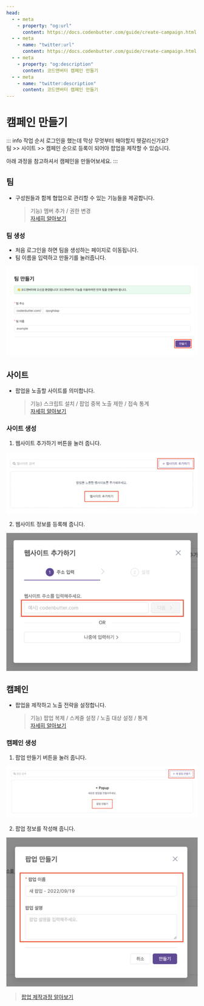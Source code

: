 ```yaml
---
head:
  - - meta
    - property: "og:url"
      content: https://docs.codenbutter.com/guide/create-campaign.html
  - - meta
    - name: "twitter:url"
      content: https://docs.codenbutter.com/guide/create-campaign.html
  - - meta
    - property: "og:description"
      content: 코드앤버터 캠페인 만들기
  - - meta
    - name: "twitter:description"
      content: 코드앤버터 캠페인 만들기
---
```


# 캠페인 만들기

::: info 작업 순서
로그인을 했는데 막상 무엇부터 해야할지 헷갈리신가요?<br/>
팀 >> 사이트 >> 캠페인 순으로 등록이 되어야 팝업을 제작할 수 있습니다.

아래 과정을 참고하셔서 캠페인을 만들어보세요.
:::

## 팀

- 구성원들과 함께 협업으로 관리할 수 있는 기능들을 제공합니다.
  > 기능) 멤버 추가 / 권한 변경 <br/> [자세히 알아보기](./team.md)

### 팀 생성

- 처음 로그인을 하면 팀을 생성하는 페이지로 이동됩니다.
- 팀 이름을 입력하고 만들기를 눌러줍니다.

![팀 생성](./imgs/create-campaign/section_1.png)

## 사이트

- 팝업을 노출할 사이트를 의미합니다.
  > 기능) 스크립트 설치 / 팝업 중복 노출 제한 / 접속 통계 <br/> [자세히 알아보기](./site.md)

### 사이트 생성

1. 웹사이트 추가하기 버튼을 눌러 줍니다.

![사이트 생성](./imgs/create-campaign/section_2.png)

2. 웹사이트 정보를 등록해 줍니다.

![사이트 생성](./imgs/create-campaign/section_3.png)

## 캠페인

- 팝업을 제작하고 노출 전략을 설정합니다.
  > 기능) 팝업 복제 / 스케줄 설정 / 노출 대상 설정 / 통계 <br/> [자세히 알아보기](./campaign.md)

### 캠페인 생성

1. 팝업 만들기 버튼을 눌러 줍니다.

![캠페인 생성](./imgs/create-campaign/section_4.png)

2. 팝업 정보를 작성해 줍니다.

![캠페인 생성](./imgs/create-campaign/section_5.png)

> [팝업 제작과정 알아보기](./select-template.md)
